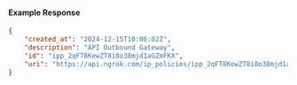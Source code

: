 <!-- Code generated for API Clients. DO NOT EDIT. -->

#### Example Response

```json
{
	"created_at": "2024-12-15T10:06:02Z",
	"description": "API Outbound Gateway",
	"id": "ipp_2qFT8KewZT8i8o38mjd1aGZmFKX",
	"uri": "https://api.ngrok.com/ip_policies/ipp_2qFT8KewZT8i8o38mjd1aGZmFKX"
}
```
